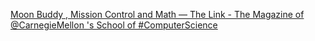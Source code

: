 [Moon Buddy , Mission Control and Math — The Link - The Magazine of @CarnegieMellon 's School of #ComputerScience](https://qi.tc/qi/114900)